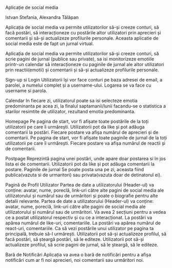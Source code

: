 Aplicație de social media

Istvan Stefania, Alexandra Tălăpan

Aplicația de social media va permite utilizatorilor să-și creeze conturi, să facă postări, să interacționeze cu postările altor utilizatori prin aprecieri și comentarii și să-și actualizeze profilurile personale. Aceasta aplicatie de social media este de fapt un jurnal virtual.

Aplicația de social media va permite utilizatorilor să-și creeze conturi, să scrie pagini de jurnal (publice sau private), sa isi monitorizeze emotiile printr-un calendar să interacționeze cu paginile de jurnal ale altor utilizatori prin reactii(emotii) și comentarii și să-și actualizeze profilurile personale.

Sign-up si Login Utilizatorii își vor face conturi pe baza adresei de email, a parolei, a numelui complet și a username-ului. Logarea se va face cu username si parola.

Calendar In fiecare zi, utilizatorul poate sa isi selecteze emotia predominanta pe acea zi, la finalul saptamanii/lunii facandu-se o statistica a starilor resimtite de utilizator, rezultand emotia predominanta.

Homepage Pe pagina de start, vor fi afișate toate postările de la toți utilizatorii pe care îi urmărești. Utilizatorii pot da like și pot adăuga comentarii la postări. Fiecare postare va afișa numărul de aprecieri și de comentarii. Pe pagina de start, vor fi afișate toate paginile de jurnal de la toți utilizatorii pe care îi urmărești. Fiecare postare va afișa numărul de reactii și de comentarii.

Postpage Reprezintă pagina unei postări, unde apare doar postarea si în jos lista ei de comentarii. Utilizatorii pot da like și pot adăuga comentarii la postare. Paginile de jurnal Se poate posta una pe zi, aceasta fiind publica(vazuta si de urmaritori) sau privata(vazuta doar de detinatorul ei).

Pagină de Profil Utilizator Partea de date a utilizatorului (Header-ul) va conține: avatar, nume, poreclă, link-uri către alte pagini de social media ale utilizatorului și numărul sau de urmăritori și poate o biografie pentru alte detalii relevante. Partea de date a utilizatorului (Header-ul) va conține: avatar, nume, poreclă, link-uri către alte pagini de social media ale utilizatorului și numărul sau de urmăritori. Va avea 2 secțiuni pentru a vedea ce a postat utilizatorul respectiv și cu ce a interacționat. La postări va apărea numărul de like-uri, comentariile. La postări va apărea numărul de react-uri, comentariile. Ca să vezi postările unui utilizator pe pagina ta principală, trebuie să-l urmărești. Utilizatorii pot să-și actualizeze profilul, să facă postări, să șteargă postări, să le editeze. Utilizatorii pot să-și actualizeze profilul, să scrie pagini de jurnal, să le șteargă, să le editeze.

Bară de Notificări Aplicația va avea o bară de notificări pentru a afișa notificări cum ar fi noi aprecieri, noi comentarii sau urmăritori noi.

